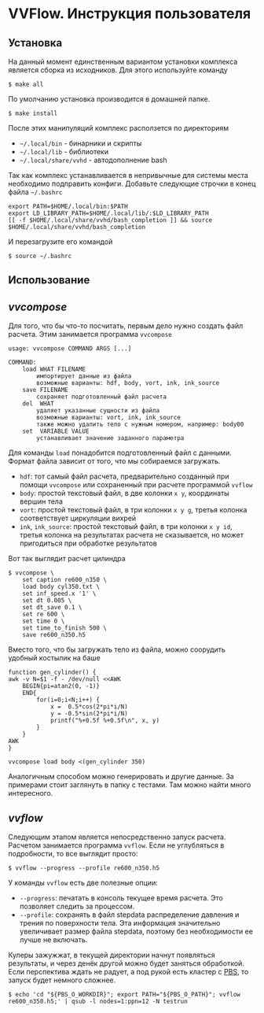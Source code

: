 VVFlow. Инструкция пользователя
=======

Установка
---------

На данный момент единственным вариантом установки комплекса является сборка из исходников.
Для этого используйте команду

    $ make all

По умолчанию установка производится в домашней папке.

    $ make install

После этих манипуляций комплекс расползется по директориям

 - `~/.local/bin` - бинарники и скрипты
 - `~/.local/lib` - библиотеки
 - `~/.local/share/vvhd` - автодополнение bash

Так как комплекс устанавливается в непривычные для системы места необходимо подправить конфиги. Добавьте следующие строчки в конец файла `~/.bashrc`

    export PATH=$HOME/.local/bin:$PATH
    export LD_LIBRARY_PATH=$HOME/.local/lib/:$LD_LIBRARY_PATH
    [[ -f $HOME/.local/share/vvhd/bash_completion ]] && source $HOME/.local/share/vvhd/bash_completion

И перезагрузите его командой

    $ source ~/.bashrc

Использование
-------------

*vvcompose*
-----------

Для того, что бы что-то посчитать, первым дело нужно создать файл расчета. Этим занимается программа `vvcompose`

    usage: vvcompose COMMAND ARGS [...]

    COMMAND:
        load WHAT FILENAME
            импортирует данные из файла
            возможные варианты: hdf, body, vort, ink, ink_source
        save FILENAME
            сохраняет подготовленный файл расчета
        del  WHAT
            удаляет указанные сущности из файла
            возможные варианты: vort, ink, ink_source
            также можно удалить тело с нужным номером, например: body00
        set  VARIABLE VALUE
            устанавливает значение заданного параметра

Для команды `load` понадобится подготовленный файл с данными. Формат файла зависит от того, что мы собираемся загружать.

 - `hdf`: тот самый файл расчета, предварительно созданный при помощи `vvcompose` или сохраненный при расчете программой `vvflow`
 - `body`: простой текстовый файл, в две колонки `x y`, координаты вершин тела
 - `vort`: простой текстовый файл, в три колонки `x y g`, третья колонка соответствует циркуляции вихрей
 - `ink`, `ink_source`: простой текстовый файл, в три колонки `x y id`, третья колонка на результатах расчета не сказывается, но может пригодиться при обработке результатов

Вот так выглядит расчет цилиндра

    $ vvcompose \
        set caption re600_n350 \
        load body cyl350.txt \
        set inf_speed.x '1' \
        set dt 0.005 \
        set dt_save 0.1 \
        set re 600 \
        set time 0 \
        set time_to_finish 500 \
        save re600_n350.h5

Вместо того, что бы загружать тело из файла, можно соорудить удобный костылик на баше

    function gen_cylinder() {
    awk -v N=$1 -f - /dev/null <<AWK
        BEGIN{pi=atan2(0, -1)}
        END{
            for(i=0;i<N;i++) {
                x =  0.5*cos(2*pi*i/N)
                y = -0.5*sin(2*pi*i/N)
                printf("%+0.5f %+0.5f\n", x, y)
            }
        }
    AWK
    }

    vvcompose load body <(gen_cylinder 350)

Аналогичным способом можно генерировать и другие данные. За примерами стоит заглянуть в папку с тестами. Там можно найти много интересного.

*vvflow*
--------

Следующим этапом является непосредственно запуск расчета. Расчетом занимается программа `vvflow`. Если не углубляться в подробности, то все выглядит просто:

    $ vvflow --progress --profile re600_n350.h5

У команды `vvflow` есть две полезные опции:

 - `--progress`: печатать в консоль текущее время расчета. Это позволяет следить за процессом.
 - `--profile`: сохранять в файл stepdata распределение давления и трения по поверхности тела. Эта информация значительно увеличивает размер файла stepdata, поэтому без необходимости ее лучше не включать.

Кулеры зажужжат, в текущей директории начнут появляться результаты, и через денёк другой можно будет заняться обработкой. Если перспектива ждать не радует, а под рукой есть кластер c [PBS](https://en.wikipedia.org/wiki/Portable_Batch_System), то запуск будет немного сложнее.
    
    $ echo 'cd "${PBS_O_WORKDIR}"; export PATH="${PBS_O_PATH}"; vvflow re600_n350.h5;' | qsub -l nodes=1:ppn=12 -N testrun
